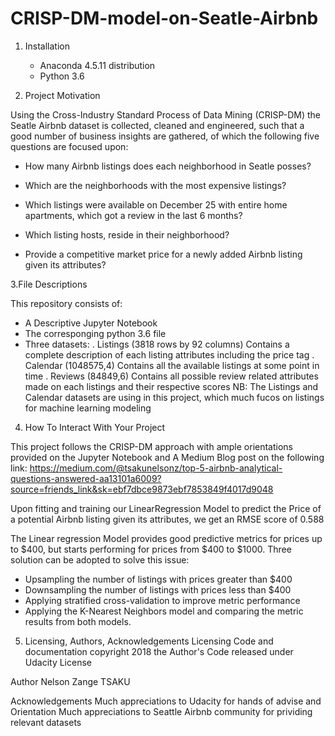 # CRISP-DM-model-on-Seatle-Airbnb

1. Installation 
   - Anaconda 4.5.11 distribution 
   - Python 3.6

2. Project Motivation

Using the Cross-Industry Standard Process of Data Mining (CRISP-DM) the Seatle Airbnb dataset is collected, cleaned and engineered, such that a good number of business insights are gathered, of which the following five questions are focused upon:

- How many Airbnb listings does each neighborhood in Seatle posses?

- Which are the neighborhoods with the most expensive listings?

- Which listings were available on December 25 with entire home apartments, which got a review in the last 6 months?

- Which listing hosts, reside in their neighborhood?

- Provide a competitive market price for a newly added Airbnb listing given its attributes?


3.File Descriptions

This repository consists of:
- A Descriptive Jupyter Notebook
- The corresponging python 3.6 file
- Three datasets:
   . Listings (3818 rows by 92 columns)
     Contains a complete description of each listing attributes including the price tag 
   . Calendar (1048575,4)
     Contains all the available listings at some point in time 
   . Reviews (84849,6)
     Contains all possible review related attributes made on each listings and their respective scores
  NB: The Listings and Calendar datasets are using in this project, which much fucos on listings for machine learning modeling

4. How To Interact With Your Project 

This project follows the CRISP-DM approach with ample orientations provided on the Jupyter Notebook and A Medium Blog post on the following link: https://medium.com/@tsakunelsonz/top-5-airbnb-analytical-questions-answered-aa13101a6009?source=friends_link&sk=ebf7dbce9873ebf7853849f4017d9048

Upon fitting and training our LinearRegression Model to predict the Price of a potential Airbnb listing given its attributes, we get an RMSE score of 0.588

The Linear regression Model provides good predictive metrics for prices up to $400, but starts performing for prices from $400 to $1000. Three solution can be adopted to solve this issue:
  - Upsampling the number of listings with prices greater than $400
  - Downsampling the number of listings with prices less than $400
  - Applying stratified cross-validation to improve metric performance
  - Applying the K-Nearest Neighbors model and comparing the metric results from both models.

5. Licensing, Authors, Acknowledgements
Licensing
Code and documentation copyright 2018 the Author's  Code released under Udacity License

Author
Nelson Zange TSAKU 

Acknowledgements 
  Much appreciations to Udacity for hands of advise and Orientation
  Much appreciations to Seattle Airbnb community for prividing relevant datasets
  
